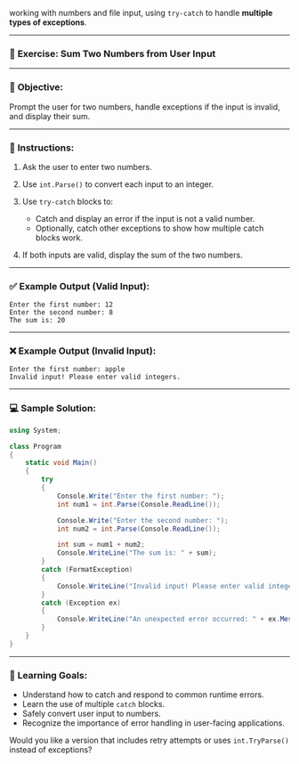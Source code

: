 working with numbers and file input, using `try-catch` to handle **multiple types of exceptions**.

---

### 🔷 **Exercise: Sum Two Numbers from User Input**

---

### 🧠 **Objective:**

Prompt the user for two numbers, handle exceptions if the input is invalid, and display their sum.

---

### 📝 **Instructions:**

1. Ask the user to enter two numbers.
2. Use `int.Parse()` to convert each input to an integer.
3. Use `try-catch` blocks to:

   - Catch and display an error if the input is not a valid number.
   - Optionally, catch other exceptions to show how multiple catch blocks work.

4. If both inputs are valid, display the sum of the two numbers.

---

### ✅ **Example Output (Valid Input):**

```
Enter the first number: 12
Enter the second number: 8
The sum is: 20
```

---

### ❌ **Example Output (Invalid Input):**

```
Enter the first number: apple
Invalid input! Please enter valid integers.
```

---

### 💻 **Sample Solution:**

```csharp
using System;

class Program
{
    static void Main()
    {
        try
        {
            Console.Write("Enter the first number: ");
            int num1 = int.Parse(Console.ReadLine());

            Console.Write("Enter the second number: ");
            int num2 = int.Parse(Console.ReadLine());

            int sum = num1 + num2;
            Console.WriteLine("The sum is: " + sum);
        }
        catch (FormatException)
        {
            Console.WriteLine("Invalid input! Please enter valid integers.");
        }
        catch (Exception ex)
        {
            Console.WriteLine("An unexpected error occurred: " + ex.Message);
        }
    }
}
```

---

### 🎯 **Learning Goals:**

- Understand how to catch and respond to common runtime errors.
- Learn the use of multiple `catch` blocks.
- Safely convert user input to numbers.
- Recognize the importance of error handling in user-facing applications.

Would you like a version that includes retry attempts or uses `int.TryParse()` instead of exceptions?
